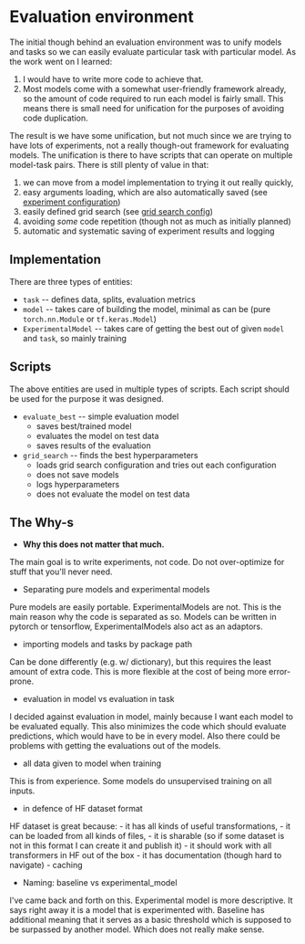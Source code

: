 [experiment_config]: experiment_config.md

# Evaluation environment

The initial though behind an evaluation environment was to unify models and
tasks so we can easily evaluate particular task with particular model. As the
work went on I learned:

1. I would have to write more code to achieve that.
2. Most models come with a somewhat user-friendly framework already, so the
   amount of code required to run each model is fairly small. This means there
   is small need for unification for the purposes of avoiding code duplication.

The result is we have some unification, but not much since we are trying to have
lots of experiments, not a really though-out framework for evaluating models.
The unification is there to have scripts that can operate on multiple model-task
pairs. There is still plenty of value in that:

1. we can move from a model implementation to trying it out really quickly,
2. easy arguments loading, which are also automatically saved (see [experiment
   configuration][experiment_config])
3. easily defined grid search (see [grid search config][experiment_config])
4. avoiding *some* code repetition (though not as much as initially planned)
5. automatic and systematic saving of experiment results and logging

## Implementation

There are three types of entities:

- `task` -- defines data, splits, evaluation metrics
- `model` -- takes care of building the model, minimal as can be (pure
  `torch.nn.Module` or `tf.keras.Model`)
- `ExperimentalModel` -- takes care of getting the best out of given `model` and `task`,
  so mainly training

## Scripts

The above entities are used in multiple types of scripts. Each script should be
used for the purpose it was designed.

- `evaluate_best` -- simple evaluation model
    - saves best/trained model
    - evaluates the model on test data
    - saves results of the evaluation
- `grid_search` -- finds the best hyperparameters
    - loads grid search configuration and tries out each configuration
    - does not save models
    - logs hyperparameters
    - does not evaluate the model on test data


## The Why-s

- **Why this does not matter that much.**

The main goal is to write experiments, not code. Do not over-optimize for stuff
that you'll never need.

- Separating pure models and experimental models

Pure models are easily portable. ExperimentalModels are not. This is the main
reason why the code is separated as so. Models can be written in pytorch or
tensorflow, ExperimentalModels also act as an adaptors.

- importing models and tasks by package path

Can be done differently (e.g. w/ dictionary), but this requires the least amount
of extra code. This is more flexible at the cost of being more error-prone.

- evaluation in model vs evaluation in task

I decided against evaluation in model, mainly because I want each model to be
evaluated equally. This also minimizes the code which should evaluate
predictions, which would have to be in every model. Also there could be problems
with getting the evaluations out of the models.

- all data given to model when training

This is from experience. Some models do unsupervised training on all inputs.

- in defence of HF dataset format

HF dataset is great because:
    - it has all kinds of useful transformations,
    - it can be loaded from all kinds of files,
    - it is sharable (so if some dataset is not in this format I can create it and
    publish it)
    - it should work with all transformers in HF out of the box
    - it has documentation (though hard to navigate)
    - caching

- Naming: baseline vs experimental_model

I've came back and forth on this. Experimental model is more descriptive. It
says right away it is a model that is experimented with. Baseline has additional
meaning that it serves as a basic threshold which is supposed to be surpassed by
another model. Which does not really make sense.
